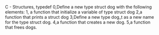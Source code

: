 C - Structures, typedef
0,Define a new type struct dog with the following elements:
1, a function that initialize a variable of type struct dog
2,a function that prints a struct dog
3,Define a new type dog_t as a new name for the type struct dog.
4,a function that creates a new dog.
5,a function that frees dogs.